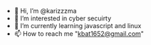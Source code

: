 - 👋 Hi, I’m @karizzzma
- 👀 I’m interested in cyber secuirty
- 🌱 I’m currently learning javascript and linux
- 📫 How to reach me "kbat1652@gmail.com"

<!---
karizzzma/karizzzma is a ✨ special ✨ repository because its `README.md` (this file) appears on your GitHub profile.
You can click the Preview link to take a look at your changes.
--->
